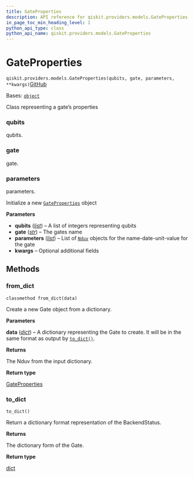 ```yaml
---
title: GateProperties
description: API reference for qiskit.providers.models.GateProperties
in_page_toc_min_heading_level: 1
python_api_type: class
python_api_name: qiskit.providers.models.GateProperties
---
```


# GateProperties

<span id="qiskit.providers.models.GateProperties" />

`qiskit.providers.models.GateProperties(qubits, gate, parameters, **kwargs)`[GitHub](https://github.com/qiskit/qiskit/tree/stable/1.0/qiskit/providers/models/backendproperties.py "view source code")

Bases: [`object`](https://docs.python.org/3/library/functions.html#object "(in Python v3.12)")

Class representing a gate’s properties

<span id="qiskit.providers.models.GateProperties.qubits" />

### qubits

qubits.

<span id="qiskit.providers.models.GateProperties.gate" />

### gate

gate.

<span id="qiskit.providers.models.GateProperties.parameters" />

### parameters

parameters.

Initialize a new [`GateProperties`](#qiskit.providers.models.GateProperties "qiskit.providers.models.GateProperties") object

**Parameters**

*   **qubits** ([*list*](https://docs.python.org/3/library/stdtypes.html#list "(in Python v3.12)")) – A list of integers representing qubits
*   **gate** ([*str*](https://docs.python.org/3/library/stdtypes.html#str "(in Python v3.12)")) – The gates name
*   **parameters** ([*list*](https://docs.python.org/3/library/stdtypes.html#list "(in Python v3.12)")) – List of [`Nduv`](qiskit.providers.models.Nduv "qiskit.providers.models.Nduv") objects for the name-date-unit-value for the gate
*   **kwargs** – Optional additional fields

## Methods

### from\_dict

<span id="qiskit.providers.models.GateProperties.from_dict" />

`classmethod from_dict(data)`

Create a new Gate object from a dictionary.

**Parameters**

**data** ([*dict*](https://docs.python.org/3/library/stdtypes.html#dict "(in Python v3.12)")) – A dictionary representing the Gate to create. It will be in the same format as output by [`to_dict()`](#qiskit.providers.models.GateProperties.to_dict "qiskit.providers.models.GateProperties.to_dict").

**Returns**

The Nduv from the input dictionary.

**Return type**

[GateProperties](#qiskit.providers.models.GateProperties "qiskit.providers.models.GateProperties")

### to\_dict

<span id="qiskit.providers.models.GateProperties.to_dict" />

`to_dict()`

Return a dictionary format representation of the BackendStatus.

**Returns**

The dictionary form of the Gate.

**Return type**

[dict](https://docs.python.org/3/library/stdtypes.html#dict "(in Python v3.12)")

